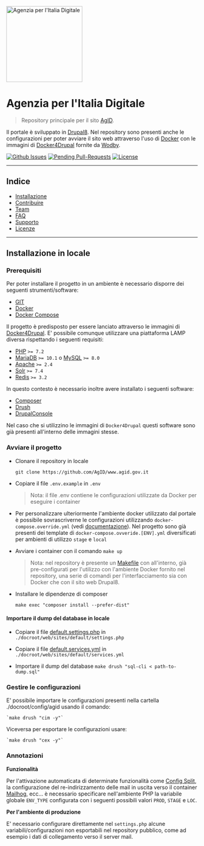 <a href="https://www.agid.gov.it"><img src="https://www.agid.gov.it/themes/custom/agid/logo.svg" title="Agenzia per l'Italia Digitale" alt="Agenzia per l'Italia Digitale" width="200"></a>

<!-- [![Agenzia per l'Italia Digitale](https://www.agid.gov.it/themes/custom/agid/logo.svg)](https://www.agid.gov.it/) -->

# Agenzia per l'Italia Digitale

> Repository principale per il sito [AgID](https://www.agid.gov.it).

Il portale è sviluppato in [Drupal8](https://www.drupal.org).
Nel repository sono presenti anche le configurazioni per poter avviare il sito
web attraverso l'uso di [Docker](https://www.docker.com/) con le immagini di
[Docker4Drupal](https://github.com/wodby/docker4drupal) fornite da [Wodby](https://wodby.com/).

[![Github Issues](http://githubbadges.herokuapp.com/AgID/www.agid.gov.it/issues.svg?style=flat-square)](https://github.com/AgID/www.agid.gov.it/issues) 
[![Pending Pull-Requests](http://githubbadges.herokuapp.com/AgID/www.agid.gov.it/pulls.svg?style=flat-square)](https://github.com/AgID/www.agid.gov.it/pulls)
[![License](http://img.shields.io/:license-mit-blue.svg?style=flat-square)](http://badges.mit-license.org)

---

## Indice

- [Installazione](#installation)
- [Contribuire](#contributing)
- [Team](#team)
- [FAQ](#faq)
- [Supporto](#support)
- [Licenze](#license)

---

## Installazione in locale

### Prerequisiti

Per poter installare il progetto in un ambiente è necessario disporre dei 
seguenti strumenti/software:

- [GIT](https://git-scm.com/)
- [Docker](https://www.docker.com/)
- [Docker Compose](https://docs.docker.com/compose/)

Il progetto è predisposto per essere lanciato attraverso le immagini di 
[Docker4Drupal](https://github.com/wodby/docker4drupal).
E' possibile comunque utilizzare una piattaforma LAMP diversa rispettando i 
seguenti requisiti:

- [PHP](http://php.net/) `>= 7.2`
- [MariaDB](https://mariadb.org/) `>= 10.1` o [MySQL](https://www.mysql.com/) `>= 8.0`
- [Apache](http://httpd.apache.org/) `>= 2.4`
- [Solr](http://lucene.apache.org/solr/) `>= 7.4`
- [Redis](https://redis.io/) `>= 3.2`

In questo contesto è necessario inoltre avere installato i seguenti software:

- [Composer](https://getcomposer.org/)
- [Drush](https://www.drush.org/)
- [DrupalConsole](https://drupalconsole.com/)

Nel caso che si utilizzino le immagini di `Docker4Drupal` questi software sono
già presenti all'interno delle immagini stesse.

### Avviare il progetto

- Clonare il repository in locale 

    `git clone https://github.com/AgID/www.agid.gov.it`

- Copiare il file `.env.example` in `.env`
    
    > Nota: il file .env contiene le configurazioni utilizzate da Docker per 
    eseguire i container

- Per personalizzare ulteriormente l'ambiente docker utilizzato dal portale
è possibile sovrascriverne le configurazioni utilizzando `docker-compose.override.yml`
(vedi [documentazione](https://docs.docker.com/compose/extends/)).
Nel progetto sono già presenti dei template di `docker-compose.ovveride.[ENV].yml`
diversificati per ambienti di utilizzo `stage` e `local`

- Avviare i container con il comando `make up`
    > Nota: nel repository è presente un [Makefile](./Makefile) con all'interno,
     già pre-configurati per l'utilizzo con l'ambiente Docker fornito nel repository,
     una serie di comandi per l'interfacciamento sia con Docker che con il sito web Drupal8.

- Installare le dipendenze di composer
 
    `make exec "composer install --prefer-dist"`

#### Importare il dump del database in locale

- Copiare il file [default.settings.php](./docroot/web/sites/default/default.settings.php)
in `./docroot/web/sites/default/settings.php`

- Copiare il file [default.services.yml](./docroot/web/sites/default/default.services.yml)
in `./docroot/web/sites/default/services.yml`

- Importare il dump del database `make drush "sql-cli < path-to-dump.sql"`

### Gestire le configurazioni

E' possibile importare le configurazioni presenti nella cartella ./docroot/config/agid usando il comando:

    `make drush "cim -y"`
    
Viceversa per esportare le configurazioni usare:

    `make drush "cex -y"`

### Annotazioni

**Funzionalità**

Per l'attivazione automaticata di determinate funzionalità come [Config Split](https://www.drupal.org/project/config_split), 
la configurazione del re-indirizzamento delle mail in uscita verso il container
[Mailhog](http://mailhog.agid.docker.localhost), ecc... è necessario specificare
nell'ambiente PHP la variabile globale `ENV_TYPE` configurata con i seguenti 
possibili valori `PROD`, `STAGE` e `LOC`.

**Per l'ambiente di produzione**

E' necessario configurare direttamente nel `settings.php` alcune variabili/configurazioni
non esportabili nel repository pubblico, come ad esempio i dati di collegamento
verso il server mail.
